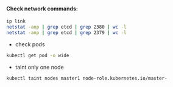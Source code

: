 #### Check network commands:
```bash
ip link
netstat -anp | grep etcd | grep 2380 | wc -l
netstat -anp | grep etcd | grep 2379 | wc -l 
```
- check pods
```bash
kubectl get pod -o wide
```
- taint only one node
```bash
kubectl taint nodes master1 node-role.kubernetes.io/master-
```